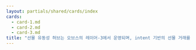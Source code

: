 ```yaml
---
layout: partials/shared/cards/index
cards:
  - card-1.md
  - card-2.md
  - card-3.md
title: "선물 유동성 허브는 오브스의 레이어-3에서 운영되며, intent 기반의 선물 거래를 수행하는데 필수적인 3가지 기능을 제공합니다:"
---
```


